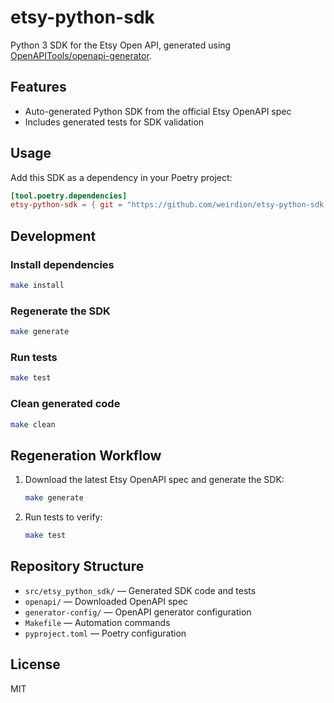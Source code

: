 # etsy-python-sdk

Python 3 SDK for the Etsy Open API, generated using [OpenAPITools/openapi-generator](https://github.com/OpenAPITools/openapi-generator).

## Features

- Auto-generated Python SDK from the official Etsy OpenAPI spec
- Includes generated tests for SDK validation

## Usage

Add this SDK as a dependency in your Poetry project:

```toml
[tool.poetry.dependencies]
etsy-python-sdk = { git = "https://github.com/weirdion/etsy-python-sdk.git", branch = "main" }
```

## Development

### Install dependencies

```sh
make install
```

### Regenerate the SDK

```sh
make generate
```

### Run tests

```sh
make test
```

### Clean generated code

```sh
make clean
```

## Regeneration Workflow

1. Download the latest Etsy OpenAPI spec and generate the SDK:
    ```sh
    make generate
    ```
2. Run tests to verify:
    ```sh
    make test
    ```

## Repository Structure

- `src/etsy_python_sdk/` — Generated SDK code and tests
- `openapi/` — Downloaded OpenAPI spec
- `generator-config/` — OpenAPI generator configuration
- `Makefile` — Automation commands
- `pyproject.toml` — Poetry configuration

## License

MIT
